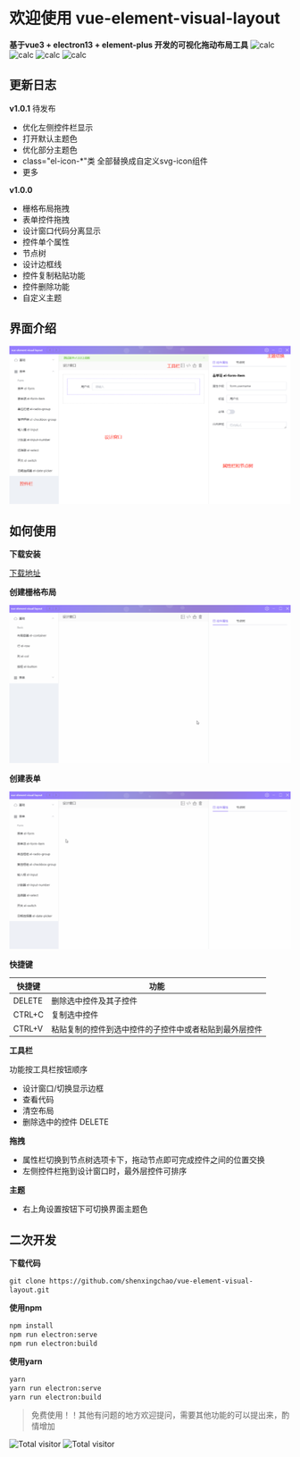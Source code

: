 # 欢迎使用 vue-element-visual-layout
**基于vue3 + electron13 + element-plus 开发的可视化拖动布局工具** 
![calc](https://img.shields.io/badge/version-1.0.0-COLOR)  ![calc](https://img.shields.io/badge/-vue3-red) ![calc](https://img.shields.io/badge/-elementplus-blue) ![calc](https://img.shields.io/badge/-electron13-yellow)
## 更新日志
**v1.0.1**
待发布
- 优化左侧控件栏显示
- 打开默认主题色
- 优化部分主题色
- class="el-icon-*"类 全部替换成自定义svg-icon组件
- 更多

**v1.0.0**
- 栅格布局拖拽
- 表单控件拖拽
- 设计窗口代码分离显示
- 控件单个属性
- 节点树
- 设计边框线
- 控件复制粘贴功能
- 控件删除功能
- 自定义主题

## 界面介绍

![calc](./images/designer.png)  

## 如何使用

**下载安装**

[下载地址](https://github.com/shenxingchao/vue-element-visual-layout/releases/tag/v1.0.0)  

**创建栅格布局**

![calc](./images/row-col.gif)  

**创建表单**

![calc](./images/form.gif)  

**快捷键**

| 快捷键 | 功能                                                   |
| ------ | ------------------------------------------------------ |
| DELETE | 删除选中控件及其子控件                                 |
| CTRL+C | 复制选中控件                                           |
| CTRL+V | 粘贴复制的控件到选中控件的子控件中或者粘贴到最外层控件 |

**工具栏**

功能按工具栏按钮顺序
- 设计窗口/切换显示边框
- 查看代码
- 清空布局
- 删除选中的控件 DELETE

**拖拽**
- 属性栏切换到节点树选项卡下，拖动节点即可完成控件之间的位置交换
- 左侧控件栏拖到设计窗口时，最外层控件可排序

**主题**
- 右上角设置按钮下可切换界面主题色

## 二次开发
**下载代码**
```git
git clone https://github.com/shenxingchao/vue-element-visual-layout.git
```

**使用npm**
```shell
npm install
npm run electron:serve
npm run electron:build
```

**使用yarn**
```shell
yarn
yarn run electron:serve
yarn run electron:build
```

> 免费使用！！其他有问题的地方欢迎提问，需要其他功能的可以提出来，酌情增加

![Total visitor](https://visitor-count-badge.herokuapp.com/total.svg?repo_id=vue-element-visual-layout)
![Total visitor](https://visitor-count-badge.herokuapp.com/total.svg?repo_id=jwenjian.ghiblog.issue.43)